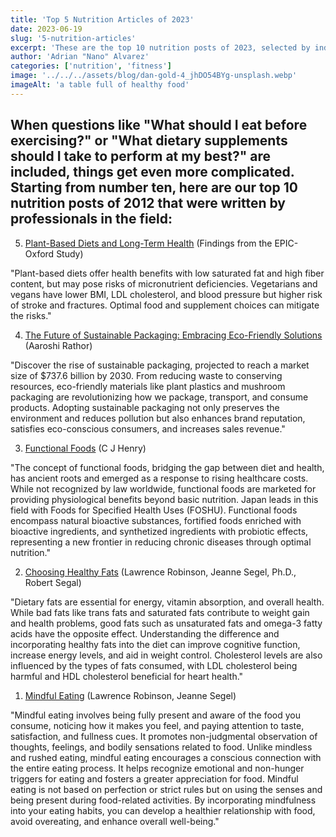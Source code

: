 ```yaml
---
title: 'Top 5 Nutrition Articles of 2023'
date: 2023-06-19
slug: '5-nutrition-articles'
excerpt: 'These are the top 10 nutrition posts of 2023, selected by industry professionals.'
author: 'Adrian "Nano" Alvarez'
categories: ['nutrition', 'fitness']
image: '../../../assets/blog/dan-gold-4_jhDO54BYg-unsplash.webp'
imageAlt: 'a table full of healthy food'
---
```


## When questions like "What should I eat before exercising?" or "What dietary supplements should I take to perform at my best?" are included, things get even more complicated. Starting from number ten, here are our top 10 nutrition posts of 2012 that were written by professionals in the field: ##

5. [Plant-Based Diets and Long-Term Health](https://www.cambridge.org/core/journals/proceedings-of-the-nutrition-society/article/plantbased-diets-and-longterm-health-findings-from-the-epicoxford-study/771ED5439481A68AD92BF40E8B1EF7E6) (Findings from the EPIC-Oxford Study)

"Plant-based diets offer health benefits with low saturated fat and high fiber content, but may pose risks of micronutrient deficiencies. Vegetarians and vegans have lower BMI, LDL cholesterol, and blood pressure but higher risk of stroke and fractures. Optimal food and supplement choices can mitigate the risks."

4. [The Future of Sustainable Packaging: Embracing Eco-Friendly Solutions](https://www.knowesg.com/featured-article/the-future-of-sustainable-packaging-embracing-eco-friendly-solutions) (Aaroshi Rathor)

"Discover the rise of sustainable packaging, projected to reach a market size of $737.6 billion by 2030. From reducing waste to conserving resources, eco-friendly materials like plant plastics and mushroom packaging are revolutionizing how we package, transport, and consume products. Adopting sustainable packaging not only preserves the environment and reduces pollution but also enhances brand reputation, satisfies eco-conscious consumers, and increases sales revenue."

3. [Functional Foods](https://www.nature.com/articles/ejcn2010101) (C J Henry)

"The concept of functional foods, bridging the gap between diet and health, has ancient roots and emerged as a response to rising healthcare costs. While not recognized by law worldwide, functional foods are marketed for providing physiological benefits beyond basic nutrition. Japan leads in this field with Foods for Specified Health Uses (FOSHU). Functional foods encompass natural bioactive substances, fortified foods enriched with bioactive ingredients, and synthetized ingredients with probiotic effects, representing a new frontier in reducing chronic diseases through optimal nutrition."

2. [Choosing Healthy Fats](https://www.helpguide.org/articles/healthy-eating/choosing-healthy-fats.htm) (Lawrence Robinson, Jeanne Segel, Ph.D., Robert Segal)

"Dietary fats are essential for energy, vitamin absorption, and overall health. While bad fats like trans fats and saturated fats contribute to weight gain and health problems, good fats such as unsaturated fats and omega-3 fatty acids have the opposite effect. Understanding the difference and incorporating healthy fats into the diet can improve cognitive function, increase energy levels, and aid in weight control. Cholesterol levels are also influenced by the types of fats consumed, with LDL cholesterol being harmful and HDL cholesterol beneficial for heart health."

1. [Mindful Eating](https://www.helpguide.org/articles/diets/mindful-eating.htm) (Lawrence Robinson, Jeanne Segel)

"Mindful eating involves being fully present and aware of the food you consume, noticing how it makes you feel, and paying attention to taste, satisfaction, and fullness cues. It promotes non-judgmental observation of thoughts, feelings, and bodily sensations related to food. Unlike mindless and rushed eating, mindful eating encourages a conscious connection with the entire eating process. It helps recognize emotional and non-hunger triggers for eating and fosters a greater appreciation for food. Mindful eating is not based on perfection or strict rules but on using the senses and being present during food-related activities. By incorporating mindfulness into your eating habits, you can develop a healthier relationship with food, avoid overeating, and enhance overall well-being."
